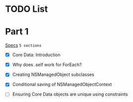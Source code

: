 #  TODO List

# Part 1
[Specs](https://www.hackingwithswift.com/100/swiftui/57)
`5 sections`

- [x] Core Data: Introduction
- [x] Why does \.self work for ForEach?
- [x] Creating NSManagedObject subclasses
- [x] Conditional saving of NSManagedObjectContext
- [ ] Ensuring Core Data objects are unique using constraints

